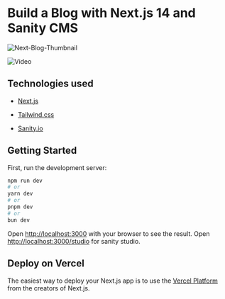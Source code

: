 # Build a Blog with Next.js 14 and Sanity CMS

![Next-Blog-Thumbnail](https://github.com/stefandjikic/next-cms-blog/assets/65912958/2576b109-d592-4321-9870-0db29d769a3e)

![Video](https://www.youtube.com/watch?v=yAqgjSZ0PqY)

## Technologies used

- [Next.js](https://nextjs.org/)

- [Tailwind.css](https://tailwindcss.com/)

- [Sanity.io](https://www.sanity.io)


## Getting Started

First, run the development server:

```bash
npm run dev
# or
yarn dev
# or
pnpm dev
# or
bun dev
```

Open [http://localhost:3000](http://localhost:3000) with your browser to see the result.
Open [http://localhost:3000/studio](http://localhost:3000/studio) for sanity studio.

## Deploy on Vercel

The easiest way to deploy your Next.js app is to use the [Vercel Platform](https://vercel.com/new?utm_medium=default-template&filter=next.js&utm_source=create-next-app&utm_campaign=create-next-app-readme) from the creators of Next.js.
